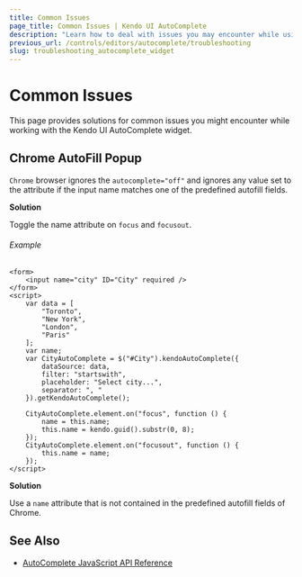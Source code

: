 ```yaml
---
title: Common Issues
page_title: Common Issues | Kendo UI AutoComplete
description: "Learn how to deal with issues you may encounter while using the Kendo UI AutoComplete widget."
previous_url: /controls/editors/autocomplete/troubleshooting
slug: troubleshooting_autocomplete_widget
---
```


# Common Issues

This page provides solutions for common issues you might encounter while working with the Kendo UI AutoComplete widget.

## Chrome AutoFill Popup

`Chrome` browser ignores the `autocomplete="off"` and ignores any value set to the attribute if the input name matches one of the predefined autofill fields.

**Solution**

Toggle the name attribute on `focus` and `focusout`.

###### Example

    <form>
        <input name="city" ID="City" required />
    </form>
    <script>
        var data = [
			"Toronto",
			"New York",
			"London",
            "Paris"
        ];
        var name;
        var CityAutoComplete = $("#City").kendoAutoComplete({
            dataSource: data,
            filter: "startswith",
            placeholder: "Select city...",
            separator: ", "
        }).getKendoAutoComplete();

        CityAutoComplete.element.on("focus", function () {
            name = this.name;
            this.name = kendo.guid().substr(0, 8);
        });
        CityAutoComplete.element.on("focusout", function () {
            this.name = name;
        });
    </script>


**Solution**

Use a `name` attribute that is not contained in the predefined autofill fields of Chrome.

## See Also

* [AutoComplete JavaScript API Reference](/api/javascript/ui/autocomplete)